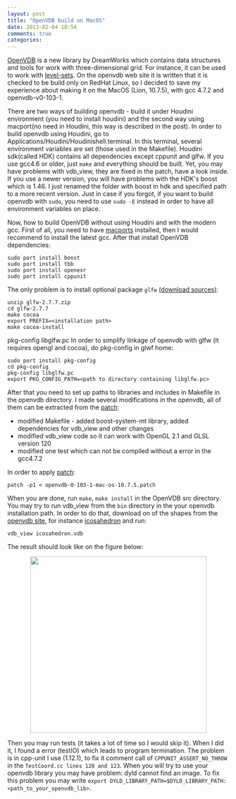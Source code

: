 ```yaml
---
layout: post
title: "OpenVDB build on MacOS"
date: 2013-02-04 18:54
comments: true
categories: 
---
```

<a href="http://www.openvdb.org/">OpenVDB</a> is a new library by DreamWorks which contains data structures and tools for work with three-dimensional grid.
For instance, it can be used to work with <a href="http://en.wikipedia.org/wiki/Level_set">level-sets</a>. On the openvdb web site it is written that it is checked to be build only
on RedHat Linux, so I decided to save my experience about making it on the MacOS (Lion, 10.7.5), with gcc 4.7.2 and openvdb-v0-103-1.
<!--more-->
There are two ways of building openvdb - build it under Houdini environment (you need to install houdini) and the second way using macport(no need in Houdini, 
this way is described in the post). In order to build openvdb using Houdini, go to Applications/Houdini<version>/Houdini<version>shell.terminal. In this terminal,
several environment variables are set (those used in the Makefile). Houdini sdk(called HDK) contains all dependencies except cppunit and glfw. If you use gcc4.6 or older,
just `make` and everything should be built. Yet, you may have problems with vdb_view, they are fixed in the patch, have a look inside. If you use a newer version, you will have problems with the HDK's boost which is 1.46. I just renamed the folder with boost in hdk and specified path to a more recent version. Just in case if you forgot, if you want to build openvdb with `sudo`, you need to use `sudo -E` instead in order to have all environment variables on place.

Now, how to build OpenVDB without using Houdini and with the modern gcc. First of all, you need to have <a href="http://www.macports.org/">macports</a> installed, then I would recommend to install the latest gcc. After that install OpenVDB dependencies:
```
sudo port install boost
sudo port install tbb
sudo port install openexr
sudo port install cppunit
```
The only problem is to install optional package `glfw` <a href="http://sourceforge.net/projects/glfw/files/glfw/2.7.7/glfw-2.7.7.zip/download">(download sources)</a>:
```
unzip glfw-2.7.7.zip
cd glfw-2.7.7
make cocoa
export PREFIX=<installation path>
make cocoa-install
```
pkg-config libglfw.pc
In order to simplify linkage of openvdb with glfw (it requires opengl and cocoa), do pkg-config in glwf home:
```
sudo port install pkg-config
cd pkg-config
pkg-config libglfw.pc
export PKG_CONFIG_PATH=<path to directory containing libglfw.pc>
```
After that you need to set up paths to libraries and includes in Makefile in the openvdb directory.
I made several modifications in the openvdb, all of them can be extracted from the <a href="https://github.com/KirillLykov/openvdb-patches/blob/master/openvdb-0-103-1/openvdb-0-103-1-mac-os-10.7.5.patch">patch</a>:
- modified Makefile - added boost-system-mt library, added dependencies for vdb_view and other changes
- modified vdb_view code so it can work with OpenGL 2.1 and GLSL version 120
- modified one test which can not be compiled without a error in the gcc4.7.2

In order to apply <a href="https://github.com/KirillLykov/openvdb-patches/blob/master/openvdb-0-103-1/openvdb-0-103-1-mac-os-10.7.5.patch">patch</a>:
```
patch -p1 < openvdb-0-103-1-mac-os-10.7.5.patch
```
When you are done, run `make`, `make install` in the OpenVDB src directory. You may try to run vdb_view from the `bin` directory in the your openvdb installation path.
In order to do that, download on of the shapes from the <a href="http://www.openvdb.org/download/">openvdb site</a>, for instance <a href="http://www.openvdb.org/download/models/icosahedron.vdb.gz">icosahedron</a> and run:
```
vdb_view icosahedron.vdb
```
The result should look like on the figure below:
<center>
<img src="../../../../../images/ovdb_icosahedron.png" width="400">
</center>

Then you may run tests (it takes a lot of time so I would skip it).
When I did it, I found a error (testIO) which leads to program termination. The problem is in cpp-unit I use (1.12.1), to fix it comment call of `CPPUNIT_ASSERT_NO_THROW` in the `TestCoord.cc lines 120 and 123`.
When you will try to use your openvdb library you may have problem: dyld cannot find an image. To fix this problem you may write `export DYLD_LIBRARY_PATH=$DYLD_LIBRARY_PATH:<path_to_your_openvdb_lib>`.

